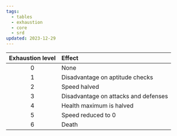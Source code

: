 ```yaml
---
tags:
  - tables
  - exhaustion
  - core
  - srd
updated: 2023-12-29
---
```

| Exhaustion level | Effect |
| :--: | :--- |
| 0 | None |
| 1 | Disadvantage on aptitude checks |
| 2 | Speed halved |
| 3 | Disadvantage on attacks and defenses |
| 4 | Health maximum is halved |
| 5 | Speed reduced to 0 |
| 6 | Death |